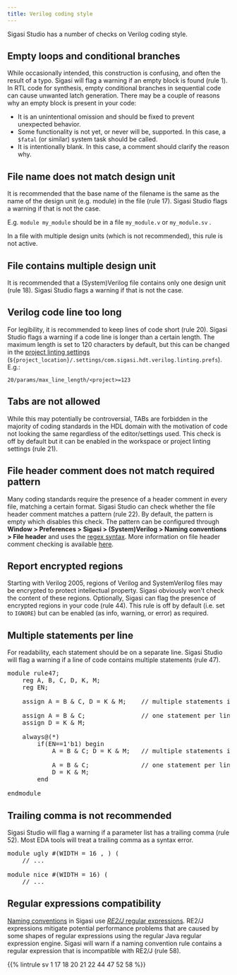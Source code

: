 ```yaml
---
title: Verilog coding style
---
```


Sigasi Studio has a number of checks on Verilog coding style.

## Empty loops and conditional branches

While occasionally intended, this construction is confusing, and often
the result of a typo. Sigasi will flag a warning if an empty block is
found (rule 1). In RTL code for synthesis, empty conditional branches
in sequential code can cause unwanted latch generation. There may
be a couple of reasons why an empty block is present in your code:

* It is an unintentional omission and should be fixed to prevent unexpected behavior.
* Some functionality is not yet, or never will be, supported. In this case, a `$fatal` (or similar) system task should be called.
* It is intentionally blank. In this case, a comment should clarify the reason why.

## File name does not match design unit

It is recommended that the base name of the filename is the same as the name of the design unit (e.g. module) in the file (rule 17). Sigasi Studio flags a warning if that is not the case.

E.g. `module my_module` should be in a file `my_module.v` or `my_module.sv` .

In a file with multiple design units (which is not recommended), this rule is not active.

## File contains multiple design unit

It is recommended that a (System)Verilog file contains only one design unit (rule 18). Sigasi Studio flags a warning if that is not the case.

## Verilog code line too long

For legibility, it is recommended to keep lines of code short (rule 20). Sigasi Studio flags a warning if a code line is longer
than a certain length. The maximum length is set to 120 characters by default, but this can be changed in the
[project linting settings](/manual/linting/#project-specific-linting-settings) (`${project_location}/.settings/com.sigasi.hdt.verilog.linting.prefs`). E.g.:

```
20/params/max_line_length/<project>=123
```

## Tabs are not allowed

While this may potentially be controversial, TABs are forbidden in the majority of coding standards in the HDL domain with the motivation
of code not looking the same regardless of the editor/settings used. This check is off by default but it can be enabled in
the workspace or project linting settings (rule 21).

## File header comment does not match required pattern

Many coding standards require the presence of a header comment in every file, matching a certain format. Sigasi Studio can check whether the file
header comment matches a pattern (rule 22). By default, the pattern is empty which disables this check.
The pattern can be configured through **Window > Preferences > Sigasi > (System)Verilog > Naming conventions > File header** and uses
the [regex syntax](https://sigasi.com/app/regex).
More information on file header comment checking is available [here](/manual/linting/#naming-conventions).

## Report encrypted regions

Starting with Verilog 2005, regions of Verilog and SystemVerilog files
may be encrypted to protect intellectual property.  Sigasi obviously
won't check the content of these regions.  Optionally, Sigasi can flag
the presence of encrypted regions in your code (rule 44). This rule is
off by default (i.e. set to `IGNORE`) but can be enabled (as info,
warning, or error) as required.

## Multiple statements per line

For readability, each statement should be on a separate line. Sigasi
Studio will flag a warning if a line of code contains multiple
statements (rule 47).

<pre>module rule47;
    reg A, B, C, D, K, M;
    reg EN;

    <span class="warning">assign A = B & C, D = K & M;</span>    // multiple statements in one line: less readable

    <span class="goodcode">assign A = B & C;</span>               // one statement per line: more readable
    <span class="goodcode">assign D = K & M;</span>

    always@(*)
        if(EN==1'b1) begin
            <span class="warning">A = B & C; D = K & M;</span>   // multiple statements in one line: less readable

            <span class="goodcode">A = B & C;</span>              // one statement per line: more readable
            <span class="goodcode">D = K & M;</span>
        end
		
endmodule</pre>

## Trailing comma is not recommended

Sigasi Studio will flag a warning if a parameter list has a trailing comma (rule 52).
Most EDA tools will treat a trailing comma as a syntax error.

<pre>module ugly #(WIDTH = 16<span class="warning"> , </span>) (
    // ...

module nice #<span class="goodcode">(WIDTH = 16)</span> (
    // ...</pre>

## Regular expressions compatibility

[Naming conventions](/manual/linting/#naming-conventions) in Sigasi
use [*RE2/J* regular expressions](https://www.sigasi.com/app/regex).
RE2/J expressions mitigate potential performance problems that are
caused by some shapes of regular expressions using the regular Java
regular expression engine.  Sigasi will warn if a naming convention
rule contains a regular expression that is incompatible with RE2/J
(rule 58).

{{% lintrule sv 1 17 18 20 21 22 44 47 52 58 %}}
